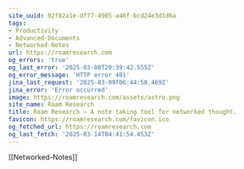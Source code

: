 ```yaml
---
site_uuid: 92f82a1e-df77-4985-a46f-bcd24e3d1d6a
tags:
- Productivity
- Advanced-Documents
- Networked-Notes
url: https://roamresearch.com
og_errors: 'true'
og_last_error: '2025-03-08T20:39:42.555Z'
og_error_message: 'HTTP error 401'
jina_last_request: '2025-03-09T06:44:58.469Z'
jina_error: 'Error occurred'
image: https://roamresearch.com/assets/astro.png
site_name: Roam Research
title: Roam Research – A note taking tool for networked thought.
favicon: https://roamresearch.com/favicon.ico
og_fetched_url: https://roamresearch.com
og_last_fetch: '2025-03-14T04:41:54.453Z'
---
```


[[Networked-Notes]]


